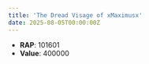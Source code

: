 ```yaml
---
title: 'The Dread Visage of xMaximusx'
date: 2025-08-05T00:00:00Z
---
```

- **RAP**: 101601
- **Value**: 400000
